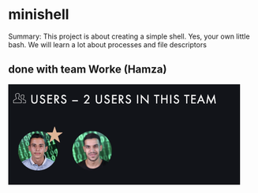# minishell

Summary:
This project is about creating a simple shell.
Yes, your own little bash.
We will learn a lot about processes and file descriptors

## done with team Worke (Hamza)

<p>
	<img src="https://raw.githubusercontent.com/Mustapha-Nawawi-T/minishell/main/screen_shoot.png" alt="screen_shoot">
</p>